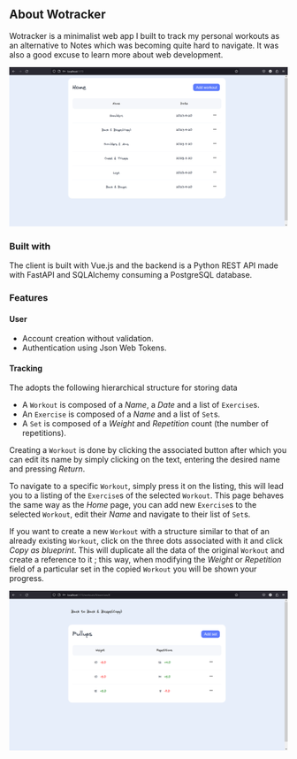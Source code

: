 ## About Wotracker
Wotracker is a minimalist web app I built to track my personal workouts as an alternative to Notes which was becoming quite hard to navigate. It was also a good excuse to learn more about web development.

![Homepage](/screenshots/home.png)

### Built with
The client is built with Vue.js and the backend is a Python REST API made with FastAPI and SQLAlchemy consuming a PostgreSQL database.

### Features
#### User 
* Account creation without validation.
* Authentication using Json Web Tokens.
#### Tracking
The adopts the following hierarchical structure for storing data
* A `Workout` is composed of a _Name_, a _Date_ and a list of `Exercise`s.
* An `Exercise` is composed of a _Name_ and a list of `Set`s.
* A `Set` is composed of a _Weight_ and _Repetition_  count (the number of repetitions).

Creating a `Workout` is done by clicking the associated button after which you can edit its name by simply clicking on the text, entering the desired name and pressing _Return_.

To navigate to a specific `Workout`, simply press it on the listing, this will lead you to a listing of the `Exercise`s of the selected `Workout`. This page behaves the same way as the _Home_ page, you can add new `Exercise`s to the selected `Workout`, edit their _Name_ and navigate to their list of `Set`s.

If you want to create a new `Workout` with a structure similar to that of an already existing `Workout`, click on the three dots associated with it and click _Copy as blueprint_. This will duplicate all the data of the original `Workout` and create a reference to it ; this way, when modifying the _Weight_ or _Repetition_ field of a particular set in the copied `Workout` you will be shown your progress.

![Example exercise progress](/screenshots/exercise_diff.png)